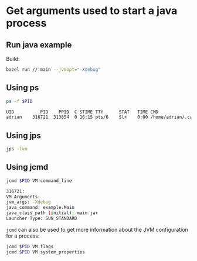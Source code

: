 # Get arguments used to start a java process

## Run java example

Build:

```sh
bazel run //:main --jvmopt="-Xdebug"
```

## Using ps

```bash
ps -f $PID

UID          PID    PPID  C STIME TTY      STAT   TIME CMD
adrian    316721  313854  0 16:15 pts/6    Sl+    0:00 /home/adrian/.cache/bazel/_bazel_adrian/28381a26654a75034a8803698f5ef496/execroot/__main__/bazel-out/k8-fastbuild/bin/main.runfiles/local_jdk/bin/java -classpath main.jar -Xdebug example.Main
```

## Using jps

```bash
jps -lvm
```

## Using jcmd

```bash
jcmd $PID VM.command_line

316721:
VM Arguments:
jvm_args: -Xdebug
java_command: example.Main
java_class_path (initial): main.jar
Launcher Type: SUN_STANDARD
```

`jcmd` can also be used to get more information about the JVM configuration for a process:

```bash
jcmd $PID VM.flags
jcmd $PID VM.system_properties
```
